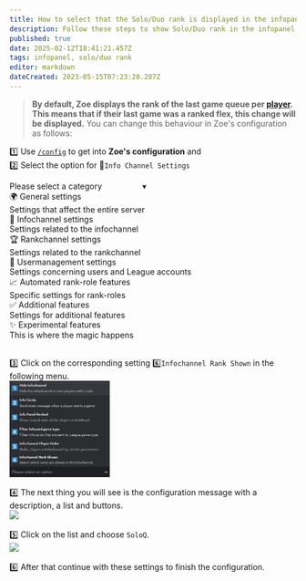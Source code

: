 ```yaml
---
title: How to select that the Solo/Duo rank is displayed in the infopanel?
description: Follow these steps to show Solo/Duo rank in the infopanel.
published: true
date: 2025-02-12T18:41:21.457Z
tags: infopanel, solo/duo rank
editor: markdown
dateCreated: 2023-05-15T07:23:20.287Z
---
```


>**By default, Zoe displays the rank of the last game queue per [player](/en/terms/player). This means that if their last game was a ranked flex, this change will be displayed.**
>You can change this behaviour in Zoe's configuration as follows:


:one: Use [`/config`](/en/commands/administrative/config) to get into **Zoe's configuration** and <br>
:two: Select the option for :page_facing_up:`Info Channel Settings` <br>
<div class="discord-preview">
	 <div class="dropdown">
                <div class="dropdown-selection">
                    <span>Please select a category &nbsp;&nbsp;&nbsp;&nbsp;&nbsp;&nbsp;&nbsp;&nbsp;&nbsp;&nbsp;&nbsp;&nbsp;&nbsp;&nbsp;&nbsp;&nbsp; ▾</span>
                </div>
                <div class="dropdown-item">
                    <span>🌍 General settings</span>
                    <div class="subtext">Settings that affect the entire server</div>
                </div>
                <div class="dropdown-item highlighted">
                    <span>📃 Infochannel settings</span>
                    <div class="subtext">Settings related to the infochannel</div>
                </div>
                <div class="dropdown-item">
                    <span>🏆 Rankchannel settings</span>
                    <div class="subtext">Settings related to the rankchannel</div>
                </div>
                <div class="dropdown-item">
                    <span>🔧 Usermanagement settings</span>
                    <div class="subtext">Settings concerning users and League accounts</div>
                </div>
                <div class="dropdown-item">
                    <span>📈 Automated rank-role features</span>
                    <div class="subtext">Specific settings for rank-roles</div>
                </div>
                <div class="dropdown-item">
                    <span>✅ Additional features</span>
                    <div class="subtext">Settings for additional features</div>
                </div>
                <div class="dropdown-item">
                    <span>✨ Experimental features</span>
                    <div class="subtext">This is where the magic happens</div>
                </div>
            </div>
</div>
<br>

:three: Click on the corresponding setting :six:`Infochannel Rank Shown` in the following menu. <br>
<img src="/config_info_menu_choices.png" width="35%" /> <br>


:four: The next thing you will see is the configuration message with a description, a list and buttons. <br>
<img src="/config_info_6_rankininfofilter_activation.png" width="60%" /> <br>


:five: Click on the list and choose `SoloQ`. <br>
<img src="/config_info_6_rankininfofilter_menu_choices.png" width="35%" /> <br>


:six: After that continue with these settings to finish the configuration.

